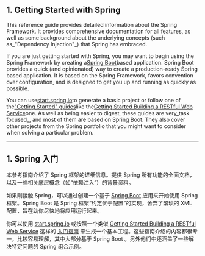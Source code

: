 ## 1. Getting Started with Spring

This reference guide provides detailed information about the Spring Framework. It provides comprehensive documentation for all features, as well as some background about the underlying concepts \(such as_"Dependency Injection"_\) that Spring has embraced.

If you are just getting started with Spring, you may want to begin using the Spring Framework by creating a[Spring Boot](http://projects.spring.io/spring-boot/)based application. Spring Boot provides a quick \(and opinionated\) way to create a production-ready Spring based application. It is based on the Spring Framework, favors convention over configuration, and is designed to get you up and running as quickly as possible.

You can use[start.spring.io](http://start.spring.io/)to generate a basic project or follow one of the["Getting Started" guides](https://spring.io/guides)like the[Getting Started Building a RESTful Web Service](https://spring.io/guides/gs/rest-service/)one. As well as being easier to digest, these guides are very_task focused_, and most of them are based on Spring Boot. They also cover other projects from the Spring portfolio that you might want to consider when solving a particular problem.

---

## 1. Spring 入门

本参考指南介绍了 Spring 框架的详细信息。提供 Spring 所有功能的全面文档，以及一些相关底层概念（如“依赖注入”）的背景资料。

如果刚接触 Spring，可以通过创建一个基于 [Spring Boot](http://projects.spring.io/spring-boot/) 应用来开始使用 Spring 框架。Spring Boot 是 Spring 框架“约定优于配置”的实现，舍弃了繁琐的 XML 配置，旨在助你尽快地将应用运行起来。

你可以使用 [start.spring.io](http://start.spring.io/) 或按照一个类似 [Getting Started Building a RESTful Web Service](https://spring.io/guides/gs/rest-service/) 这样的 [入门指南](https://spring.io/guides) 来生成一个基本工程。这些指南介绍的内容都很专一，比较容易理解，其中大部分基于 Spring Boot 。另外他们中还涵盖了一些解决特定问题的 Spring 组合示例。